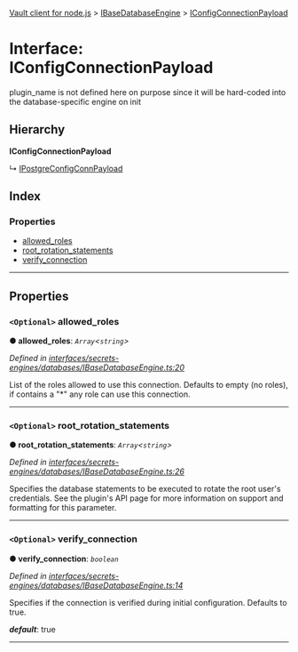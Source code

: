 [Vault client for node.js](../README.md) > [IBaseDatabaseEngine](../modules/ibasedatabaseengine.md) > [IConfigConnectionPayload](../interfaces/ibasedatabaseengine.iconfigconnectionpayload.md)

# Interface: IConfigConnectionPayload

plugin\_name is not defined here on purpose since it will be hard-coded into the database-specific engine on init

## Hierarchy

**IConfigConnectionPayload**

↳  [IPostgreConfigConnPayload](ipostgresqlengine.ipostgreconfigconnpayload.md)

## Index

### Properties

* [allowed_roles](ibasedatabaseengine.iconfigconnectionpayload.md#allowed_roles)
* [root_rotation_statements](ibasedatabaseengine.iconfigconnectionpayload.md#root_rotation_statements)
* [verify_connection](ibasedatabaseengine.iconfigconnectionpayload.md#verify_connection)

---

## Properties

<a id="allowed_roles"></a>

### `<Optional>` allowed_roles

**● allowed_roles**: *`Array`<`string`>*

*Defined in [interfaces/secrets-engines/databases/IBaseDatabaseEngine.ts:20](https://github.com/theogravity/vault-client/blob/e1877fc/src/interfaces/secrets-engines/databases/IBaseDatabaseEngine.ts#L20)*

List of the roles allowed to use this connection. Defaults to empty (no roles), if contains a "\*" any role can use this connection.

___
<a id="root_rotation_statements"></a>

### `<Optional>` root_rotation_statements

**● root_rotation_statements**: *`Array`<`string`>*

*Defined in [interfaces/secrets-engines/databases/IBaseDatabaseEngine.ts:26](https://github.com/theogravity/vault-client/blob/e1877fc/src/interfaces/secrets-engines/databases/IBaseDatabaseEngine.ts#L26)*

Specifies the database statements to be executed to rotate the root user's credentials. See the plugin's API page for more information on support and formatting for this parameter.

___
<a id="verify_connection"></a>

### `<Optional>` verify_connection

**● verify_connection**: *`boolean`*

*Defined in [interfaces/secrets-engines/databases/IBaseDatabaseEngine.ts:14](https://github.com/theogravity/vault-client/blob/e1877fc/src/interfaces/secrets-engines/databases/IBaseDatabaseEngine.ts#L14)*

Specifies if the connection is verified during initial configuration. Defaults to true.

*__default__*: true

___

